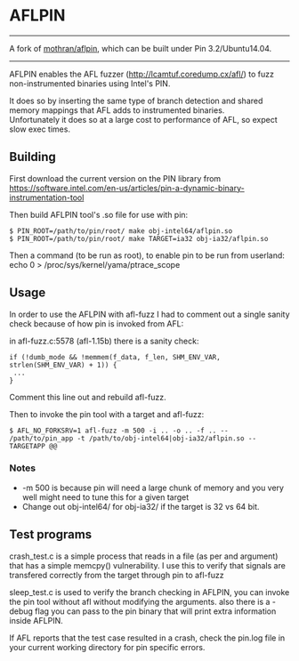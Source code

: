 # AFLPIN

-------------------------------------------------------------------------------

A fork of [mothran/aflpin](https://github.com/mothran/aflpin), which can be built under Pin 3.2/Ubuntu14.04.

-------------------------------------------------------------------------------

 

AFLPIN enables the AFL fuzzer (http://lcamtuf.coredump.cx/afl/) to fuzz non-instrumented binaries using Intel's PIN. 

It does so by inserting the same type of branch detection and shared memory mappings that AFL adds to instrumented binaries.  
Unfortunately it does so at a large cost to performance of AFL, so expect slow exec times.

## Building

First download the current version on the PIN library from https://software.intel.com/en-us/articles/pin-a-dynamic-binary-instrumentation-tool

Then build AFLPIN tool's .so file for use with pin:

	$ PIN_ROOT=/path/to/pin/root/ make obj-intel64/aflpin.so
	$ PIN_ROOT=/path/to/pin/root/ make TARGET=ia32 obj-ia32/aflpin.so

Then a command (to be run as root), to enable pin to be run from userland:
echo 0 > /proc/sys/kernel/yama/ptrace_scope

## Usage

In order to use the AFLPIN with afl-fuzz I had to comment out a single sanity check because of how pin is invoked from AFL:

in afl-fuzz.c:5578 (afl-1.15b) there is a sanity check:

    if (!dumb_mode && !memmem(f_data, f_len, SHM_ENV_VAR, strlen(SHM_ENV_VAR) + 1)) {
     ...
    }

Comment this line out and rebuild afl-fuzz.

Then to invoke the pin tool with a target and afl-fuzz:

	$ AFL_NO_FORKSRV=1 afl-fuzz -m 500 -i .. -o .. -f .. -- /path/to/pin_app -t /path/to/obj-intel64|obj-ia32/aflpin.so -- TARGETAPP @@

### Notes

*  -m 500   is because pin will need a large chunk of memory and you very well might need to tune this for a given target
*  Change out obj-intel64/ for obj-ia32/ if the target is 32 vs 64 bit.


## Test programs

crash_test.c is a simple process that reads in a file (as per and argument) that has a simple memcpy() vulnerability. 
	I use this to verify that signals are transfered correctly from the target through pin to afl-fuzz

sleep_test.c is used to verify the branch checking in AFLPIN, you can invoke the pin tool without afl without modifying 
the arguments.  also there is a -debug flag you can pass to the pin binary that will print extra information inside AFLPIN.

If AFL reports that the test case resulted in a crash, check the pin.log file in your current working directory for pin specific errors.
